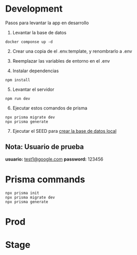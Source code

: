 # Development

Pasos para levantar la app en desarrollo

1. Levantar la base de datos

```
docker componse up -d
```

2. Crear una copia de el .env.template, y renombrarlo a .env

3. Reemplazar las variables de entorno en el .env

4. Instalar dependencias

```
npm install
```

5. Levantar el servidor

```
npm run dev
```

6. Ejecutar estos comandos de prisma

```
npx prisma migrate dev
npx prisma generate
```

7. Ejecutar el SEED para [crear la base de datos local](localhost:3000/api/seed)

## Nota: Usuario de prueba

**usuario:** test1@google.com
**password:** 123456

# Prisma commands

```
npx prisma init
npx prisma migrate dev
npx prisma generate
```

# Prod

# Stage

```

```
